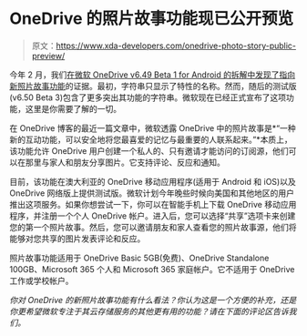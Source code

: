 # OneDrive 的照片故事功能现已公开预览

> 原文：<https://www.xda-developers.com/onedrive-photo-story-public-preview/>

今年 2 月，我们[在微软 OneDrive v6.49 Beta 1 for Android 的拆解中发现了指向新照片故事功能](https://www.xda-developers.com/onedrive-photo-story/)的证据。最初，字符串只显示了特性的名称。然而，随后的测试版(v6.50 Beta 3)包含了更多突出其功能的字符串。微软现在已经正式宣布了这项功能，这里是你需要了解的一切。

在 OneDrive 博客的最近一篇文章中，微软透露 OneDrive 中的照片故事是*“一种新的互动功能，可以安全地将您最喜爱的记忆与最重要的人联系起来。”*本质上，该功能允许 OneDrive 用户创建一个私人的、只有邀请才能访问的订阅源，他们可以在那里与家人和朋友分享图片。它支持评论、反应和通知。

目前，该功能在澳大利亚的 OneDrive 移动应用程序(适用于 Android 和 iOS)以及 OneDrive 网络版上提供测试版。微软计划今年晚些时候向美国和其他地区的用户推出这项服务。如果你想尝试一下，你可以在智能手机上下载 OneDrive 移动应用程序，并注册一个个人 OneDrive 帐户。进入后，您可以选择“共享”选项卡来创建您的第一个照片故事。然后，您可以邀请朋友和家人查看您的照片故事源，他们将能够对您共享的图片发表评论和反应。

照片故事功能适用于 OneDrive Basic 5GB(免费)、OneDrive Standalone 100GB、Microsoft 365 个人和 Microsoft 365 家庭帐户。它不适用于 OneDrive 工作或学校帐户。

*你对 OneDrive 的新照片故事功能有什么看法？你认为这是一个方便的补充，还是你更希望微软专注于其云存储服务的其他更有用的功能？请在下面的评论区告诉我们。*